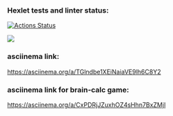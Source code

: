 ### Hexlet tests and linter status:

[![Actions Status](https://github.com/Motrieg/frontend-project-44/workflows/hexlet-check/badge.svg)](https://github.com/Motrieg/frontend-project-44/actions)

<a href="https://codeclimate.com/github/Motrieg/frontend-project-44/maintainability"><img src="https://api.codeclimate.com/v1/badges/2f3e9f8ec703c5db70ed/maintainability" /></a>

### asciinema link:

https://asciinema.org/a/TGlndbe1XEiNaiaVE9lh6C8Y2

### asciinema link for brain-calc game:

https://asciinema.org/a/CxPDRjJZuxhOZ4sHhn7BxZMjl
